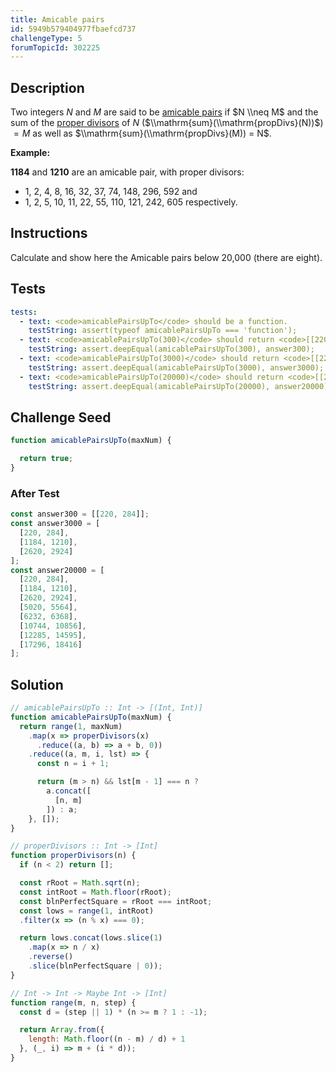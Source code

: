 ```yaml
---
title: Amicable pairs
id: 5949b579404977fbaefcd737
challengeType: 5
forumTopicId: 302225
---
```


## Description

<section id='description'>

Two integers $N$ and $M$ are said to be [amicable pairs](<https://en.wikipedia.org/wiki/Amicable numbers> "wp: Amicable numbers") if $N \\neq M$ and the sum of the [proper divisors](<https://rosettacode.org/wiki/Proper divisors> "Proper divisors") of $N$ ($\\mathrm{sum}(\\mathrm{propDivs}(N))$) $= M$ as well as $\\mathrm{sum}(\\mathrm{propDivs}(M)) = N$.

**Example:**

**1184** and **1210** are an amicable pair, with proper divisors:

<ul>
  <li>1, 2, 4, 8, 16, 32, 37, 74, 148, 296, 592  and</li>
  <li>1, 2, 5, 10, 11, 22, 55, 110, 121, 242, 605   respectively.</li>
</ul>

</section>

## Instructions

<section id='instructions'>

Calculate and show here the Amicable pairs below 20,000 (there are eight).

</section>

## Tests

<section id='tests'>

```yml
tests:
  - text: <code>amicablePairsUpTo</code> should be a function.
    testString: assert(typeof amicablePairsUpTo === 'function');
  - text: <code>amicablePairsUpTo(300)</code> should return <code>[[220,284]]</code>.
    testString: assert.deepEqual(amicablePairsUpTo(300), answer300);
  - text: <code>amicablePairsUpTo(3000)</code> should return <code>[[220,284],[1184,1210],[2620,2924]]</code>.
    testString: assert.deepEqual(amicablePairsUpTo(3000), answer3000);
  - text: <code>amicablePairsUpTo(20000)</code> should return <code>[[220,284],[1184,1210],[2620,2924],[5020,5564],[6232,6368],[10744,10856],[12285,14595],[17296,18416]]</code>.
    testString: assert.deepEqual(amicablePairsUpTo(20000), answer20000);

```

</section>

## Challenge Seed

<section id='challengeSeed'>

<div id='js-seed'>

```js
function amicablePairsUpTo(maxNum) {

  return true;
}
```

</div>

### After Test

<div id='js-teardown'>

```js
const answer300 = [[220, 284]];
const answer3000 = [
  [220, 284],
  [1184, 1210],
  [2620, 2924]
];
const answer20000 = [
  [220, 284],
  [1184, 1210],
  [2620, 2924],
  [5020, 5564],
  [6232, 6368],
  [10744, 10856],
  [12285, 14595],
  [17296, 18416]
];
```

</div>

</section>

## Solution

<section id='solution'>

```js
// amicablePairsUpTo :: Int -> [(Int, Int)]
function amicablePairsUpTo(maxNum) {
  return range(1, maxNum)
    .map(x => properDivisors(x)
      .reduce((a, b) => a + b, 0))
    .reduce((a, m, i, lst) => {
      const n = i + 1;

      return (m > n) && lst[m - 1] === n ?
        a.concat([
          [n, m]
        ]) : a;
    }, []);
}

// properDivisors :: Int -> [Int]
function properDivisors(n) {
  if (n < 2) return [];

  const rRoot = Math.sqrt(n);
  const intRoot = Math.floor(rRoot);
  const blnPerfectSquare = rRoot === intRoot;
  const lows = range(1, intRoot)
  .filter(x => (n % x) === 0);

  return lows.concat(lows.slice(1)
    .map(x => n / x)
    .reverse()
    .slice(blnPerfectSquare | 0));
}

// Int -> Int -> Maybe Int -> [Int]
function range(m, n, step) {
  const d = (step || 1) * (n >= m ? 1 : -1);

  return Array.from({
    length: Math.floor((n - m) / d) + 1
  }, (_, i) => m + (i * d));
}

```

</section>
